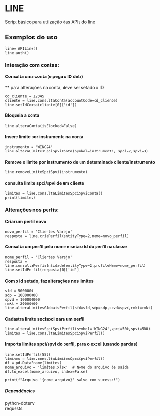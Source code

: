 # LINE
Script básico para utilização das APIs do line

## Exemplos de uso
```
line= APILine()
line.auth()
```

### Interação com contas:

#### Consulta uma conta (e pega o ID dela)
** para alterações na conta, deve ser setado o ID

```
cd_cliente = 12345
cliente = line.consultaConta(accountCode=cd_cliente)
line.setIdConta(cliente[0]['id'])
```

#### Bloqueia a conta
```
line.alteraConta(isBlocked=False)
```


#### Insere limite por instrumento na conta
```
instrumento = 'WING24'
line.alteraLimitesSpciSpviConta(symbol=instrumento, spci=2,spvi=3)
```


#### Remove o limite por instrumento de um determinado cliente/instrumento
```
line.removeLimiteSpciSpvi(instrumento)
```

#### consulta limite spci/spvi de um cliente
```
limites = line.consultaLimitesSpciSpviConta()
print(limites)
```



### Alterações nos perfis:

#### Criar um perfil novo
```
novo_perfil = 'Clientes Varejo'
resposta = line.criaPerfil(entityType=2,name=novo_perfil)
```

#### Consulta um perfil pelo nome e seta o id do perfil na classe
```
nome_perfil = 'Clientes Varejo'
resposta = line.consultaPerfisEntidade(entityType=2,profileName=nome_perfil)
line.setIdPerfil(resposta[0]['id'])
```

#### Com o id setado, faz alterações nos limites
```
sfd = 5000000
sdp = 100000000
spvd = 100000000
rmkt = 20000000
line.alteraLimitesGlobaisPerfil(sfd=sfd,sdp=sdp,spvd=spvd,rmkt=rmkt)
```

#### Cadastra limite spcispci para um perfil
```
line.alteraLimitesSpciSpviPerfil(symbol='WING24',spci=500,spvi=500)
limites = line.consultaLimitesSpciSpviPerfil()
```

#### Importa limites spci/spvi do perfil, para o excel (usando pandas)
```
line.setIdPerfil(557)
limites = line.consultaLimitesSpciSpviPerfil()
df = pd.DataFrame(limites)
nome_arquivo = 'limites.xlsx'  # Nome do arquivo de saída
df.to_excel(nome_arquivo, index=False)

print(f"Arquivo '{nome_arquivo}' salvo com sucesso!")
```


##### Dependências
python-dotenv<br>
requests
